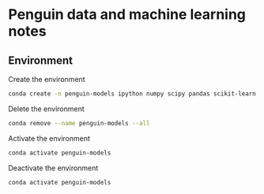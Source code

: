 # Penguin data and machine learning notes

## Environment

Create the environment

```zsh
conda create -n penguin-models ipython numpy scipy pandas scikit-learn matplotlib
```

Delete the environment

```zsh
conda remove --name penguin-models --all
```

Activate the environment

```zsh
conda activate penguin-models
```

Deactivate the environment

```zsh
conda activate penguin-models
```

